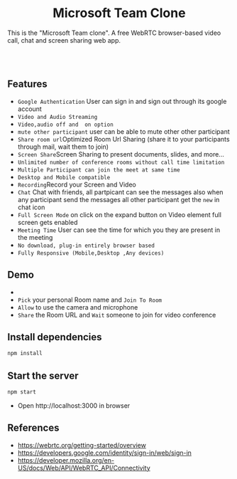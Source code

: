 <h1 id="top" align="center"> Microsoft Team Clone</h1>

This is the "Microsoft Team clone". A free WebRTC browser-based video call, chat and screen sharing web app.

<br>



<br>



## Features

- `Google Authentication` User can sign in and sign out through its google account
- `Video and Audio Streaming`
- `Video,audio off and  on option`
- `mute other participant` user can be able to mute other other participant 
- `Share room url`Optimized Room Url Sharing (share it to your participants through mail, wait them to join)
- `Screen Share`Screen Sharing to present documents, slides, and more...
- `Unlimited number of conference rooms without call time limitation`
- `Multiple Participant can join the meet at same time`
- `Desktop and Mobile compatible`
- `Recording`Record your Screen and Video
- `Chat` Chat with friends, all partpicant can see the messages also when any participant send the messages all other participant get the `new` in chat icon
- `Full Screen Mode` on click on the expand button on Video element full screen gets enabled
- `Meeting Time` User can see the time for which you they are present in the meeting
- `No download, plug-in entirely browser based`
- `Fully Responsive (Mobile,Desktop ,Any devices)`

## Demo

- 
- `Pick` your personal Room name and `Join To Room`
- `Allow` to use the camera and microphone
- `Share` the Room URL and `Wait` someone to join for video conference

## Install dependencies

```js
npm install
```

## Start the server

```js
npm start
```

- Open http://localhost:3000 in browser


## References
- https://webrtc.org/getting-started/overview
- https://developers.google.com/identity/sign-in/web/sign-in
- https://developer.mozilla.org/en-US/docs/Web/API/WebRTC_API/Connectivity

